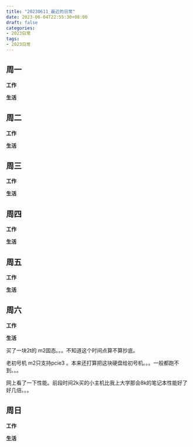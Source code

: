 ```yaml
---
title: "20230611_最近的日常"
date: 2023-06-04T22:55:30+08:00
draft: false
categories:
- 2023日常
tags:
- 2023日常
---
```



## 周一

**工作**



**生活**


## 周二

**工作**



**生活**


## 周三


**工作**



**生活**


## 周四


**工作**



**生活**


## 周五


**工作**



**生活**


## 周六


**工作**



**生活**

买了一块2t的 m2固态。。。不知道这个时间点算不算抄底。

老初号机 m2只支持pcie3 。本来还打算把这块硬盘给初号机。。。一般都跑不到。。。

网上看了一下性能。前段时间2k买的小主机比我上大学那会8k的笔记本性能好了好几倍。。。

## 周日


**工作**



**生活**



